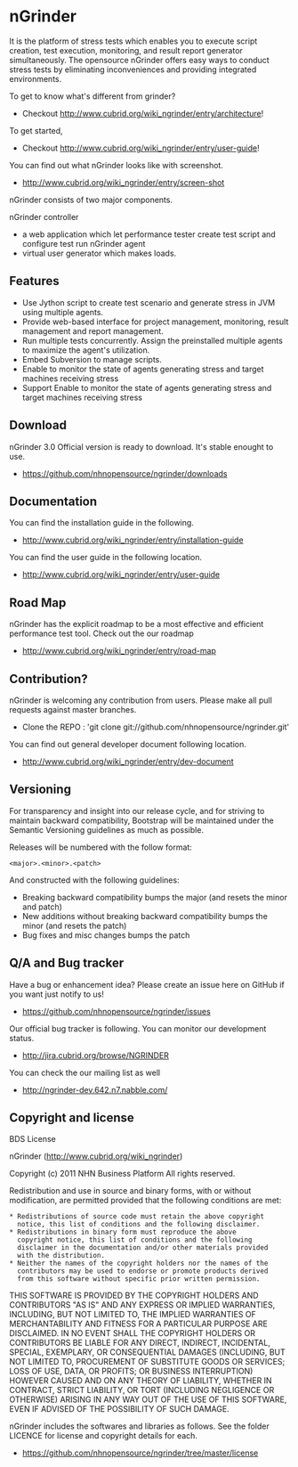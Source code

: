 nGrinder 
========

It is the platform of stress tests which enables you to execute script creation, test execution, monitoring, and result report generator simultaneously. The opensource nGrinder offers easy ways to conduct stress tests by eliminating inconveniences and providing integrated environments.

To get to know what's different from grinder?
 * Checkout http://www.cubrid.org/wiki_ngrinder/entry/architecture!

To get started,
 * Checkout http://www.cubrid.org/wiki_ngrinder/entry/user-guide!

You can find out what nGrinder looks like with screenshot.
 * http://www.cubrid.org/wiki_ngrinder/entry/screen-shot

nGrinder consists of two major components. 

nGrinder controller
 * a web application which let performance tester create test script and configure test run
nGrinder agent
* virtual user generator which makes loads.

Features
--------

* Use Jython script to create test scenario and generate stress in JVM using multiple agents.
* Provide web-based interface for project management, monitoring, result management and report management.
* Run multiple tests concurrently. Assign the preinstalled multiple agents to maximize the agent's utilization.
* Embed Subversion to manage scripts.
* Enable to monitor the state of agents generating stress and target machines receiving stress
* Support Enable to monitor the state of agents generating stress and target machines receiving stress


Download
--------

nGrinder 3.0 Official version is ready to download. It's stable enought to use.
* https://github.com/nhnopensource/ngrinder/downloads

Documentation
-------------
You can find the installation guide in the following.
* http://www.cubrid.org/wiki_ngrinder/entry/installation-guide

You can find the user guide in the following location.
* http://www.cubrid.org/wiki_ngrinder/entry/user-guide

Road Map
--------
nGrinder has the explicit roadmap to be a most effective and efficient performance test tool.
Check out the our roadmap
* http://www.cubrid.org/wiki_ngrinder/entry/road-map


Contribution?
-------------
nGrinder is welcoming any contribution from users. Please make all pull requests against master branches.
* Clone the REPO : 'git clone git://github.com/nhnopensource/ngrinder.git'

You can find out general developer document following location.
 * http://www.cubrid.org/wiki_ngrinder/entry/dev-document

Versioning
----------

For transparency and insight into our release cycle, and for striving to maintain backward compatibility, Bootstrap will be maintained under the Semantic Versioning guidelines as much as possible.

Releases will be numbered with the follow format:

`<major>.<minor>.<patch>`

And constructed with the following guidelines:

* Breaking backward compatibility bumps the major (and resets the minor and patch)
* New additions without breaking backward compatibility bumps the minor (and resets the patch)
* Bug fixes and misc changes bumps the patch


Q/A and Bug tracker
-------------------
Have a bug or enhancement idea? Please create an issue here on GitHub if you want just notify to us!
* https://github.com/nhnopensource/ngrinder/issues

Our official bug tracker is following. You can monitor our development status.
* http://jira.cubrid.org/browse/NGRINDER

You can check the our mailing list as well
* http://ngrinder-dev.642.n7.nabble.com/



Copyright and license
---------------------

BDS License 

nGrinder (http://www.cubrid.org/wiki_ngrinder)

Copyright (c) 2011 NHN Business Platform
All rights reserved.

Redistribution and use in source and binary forms, with or without
modification, are permitted provided that the following conditions are
met: 

    * Redistributions of source code must retain the above copyright
      notice, this list of conditions and the following disclaimer.
    * Redistributions in binary form must reproduce the above
      copyright notice, this list of conditions and the following
      disclaimer in the documentation and/or other materials provided
      with the distribution.
    * Neither the names of the copyright holders nor the names of the
      contributors may be used to endorse or promote products derived
      from this software without specific prior written permission.

THIS SOFTWARE IS PROVIDED BY THE COPYRIGHT HOLDERS AND CONTRIBUTORS
"AS IS" AND ANY EXPRESS OR IMPLIED WARRANTIES, INCLUDING, BUT NOT
LIMITED TO, THE IMPLIED WARRANTIES OF MERCHANTABILITY AND FITNESS FOR
A PARTICULAR PURPOSE ARE DISCLAIMED. IN NO EVENT SHALL THE COPYRIGHT
HOLDERS OR CONTRIBUTORS BE LIABLE FOR ANY DIRECT, INDIRECT,
INCIDENTAL, SPECIAL, EXEMPLARY, OR CONSEQUENTIAL DAMAGES (INCLUDING,
BUT NOT LIMITED TO, PROCUREMENT OF SUBSTITUTE GOODS OR SERVICES; LOSS
OF USE, DATA, OR PROFITS; OR BUSINESS INTERRUPTION) HOWEVER CAUSED AND
ON ANY THEORY OF LIABILITY, WHETHER IN CONTRACT, STRICT LIABILITY, OR
TORT (INCLUDING NEGLIGENCE OR OTHERWISE) ARISING IN ANY WAY OUT OF THE
USE OF THIS SOFTWARE, EVEN IF ADVISED OF THE POSSIBILITY OF SUCH
DAMAGE.


nGrinder includes the softwares and libraries as follows. 
See the folder LICENCE for license and copyright details for each.

* https://github.com/nhnopensource/ngrinder/tree/master/license
